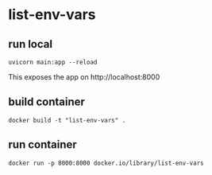 # list-env-vars

## run local
```
uvicorn main:app --reload
```
This exposes the app on http://localhost:8000

## build container
```
docker build -t "list-env-vars" .
```

## run container
```
docker run -p 8000:8000 docker.io/library/list-env-vars
```
